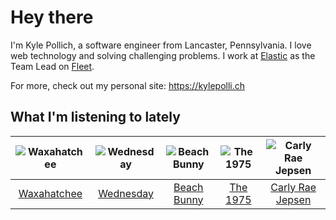 # Hey there


I'm Kyle Pollich, a software engineer from Lancaster, Pennsylvania. I love web technology and solving challenging problems.
I work at [Elastic](https://www.elastic.co/) as the Team Lead on [Fleet](https://www.elastic.co/guide/en/fleet/current/fleet-overview.html).

For more, check out my personal site: https://kylepolli.ch

## What I'm listening to lately

<!-- begin artists -->
  |![Waxahatchee](https://i.scdn.co/image/ab6761610000f178909fb4e2a0d9c0f880174263)|![Wednesday](https://i.scdn.co/image/ab6761610000f178cbf22720296d758d8b373a85)|![Beach Bunny](https://i.scdn.co/image/ab6761610000f178c76f04ab8987c4fb298abb3c)|![The 1975](https://i.scdn.co/image/ab6761610000f1780c6e752cbb1e6d1416970f5a)|![Carly Rae Jepsen](https://i.scdn.co/image/ab6761610000f1788272bf414106646e0e4a89f3)|
  |:---:|:---:|:---:|:---:|:---:|
  |[Waxahatchee](https://open.spotify.com/artist/5IWCU0V9evBlW4gIeGY4zF)|[Wednesday](https://open.spotify.com/artist/4j7DrazfBZLLD0OrVoAtEe)|[Beach Bunny](https://open.spotify.com/artist/2vnB6tuQMaQpORiRdvXF9H)|[The 1975](https://open.spotify.com/artist/3mIj9lX2MWuHmhNCA7LSCW)|[Carly Rae Jepsen](https://open.spotify.com/artist/6sFIWsNpZYqfjUpaCgueju)|
<!-- end artists -->
